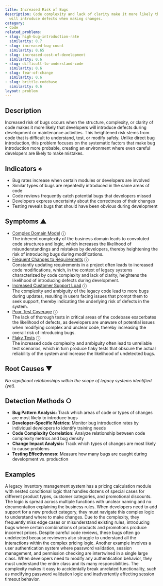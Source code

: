 ```yaml
---
title: Increased Risk of Bugs
description: Code complexity and lack of clarity make it more likely that developers
  will introduce defects when making changes.
category:
- Code
related_problems:
- slug: high-bug-introduction-rate
  similarity: 0.7
- slug: increased-bug-count
  similarity: 0.65
- slug: increased-cost-of-development
  similarity: 0.6
- slug: difficult-to-understand-code
  similarity: 0.6
- slug: fear-of-change
  similarity: 0.6
- slug: brittle-codebase
  similarity: 0.6
layout: problem
---
```


## Description

Increased risk of bugs occurs when the structure, complexity, or clarity of code makes it more likely that developers will introduce defects during development or maintenance activities. This heightened risk stems from code that is difficult to understand, test, or modify safely. Unlike direct bug introduction, this problem focuses on the systematic factors that make bug introduction more probable, creating an environment where even careful developers are likely to make mistakes.


## Indicators ⟡
- Bug rates increase when certain modules or developers are involved
- Similar types of bugs are repeatedly introduced in the same areas of code
- Code reviews frequently catch potential bugs that developers missed
- Developers express uncertainty about the correctness of their changes
- Testing reveals bugs that should have been obvious during development


## Symptoms ▲

- [Complex Domain Model](complex-domain-model.md) <span class="info-tooltip" title="Confidence: 0.459, Strength: 0.684">ⓘ</span>
<br/>  The inherent complexity of the business domain leads to convoluted code structures and logic, which increases the likelihood of misunderstandings and mistakes by developers, thereby heightening the risk of introducing bugs during modifications.
- [Frequent Changes to Requirements](frequent-changes-to-requirements.md) <span class="info-tooltip" title="Confidence: 0.425, Strength: 0.634">ⓘ</span>
<br/>  Constantly updating requirements in a project often leads to increased code modifications, which, in the context of legacy systems characterized by code complexity and lack of clarity, heightens the likelihood of introducing defects during development.
- [Increased Customer Support Load](increased-customer-support-load.md) <span class="info-tooltip" title="Confidence: 0.401, Strength: 0.644">ⓘ</span>
<br/>  The complexity and ambiguity of the legacy code lead to more bugs during updates, resulting in users facing issues that prompt them to seek support, thereby indicating the underlying risk of defects in the system.
- [Poor Test Coverage](poor-test-coverage.md) <span class="info-tooltip" title="Confidence: 0.399, Strength: 0.629">ⓘ</span>
<br/>  The lack of thorough tests in critical areas of the codebase exacerbates the likelihood of defects, as developers are unaware of potential issues when modifying complex and unclear code, thereby increasing the overall risk of introducing bugs.
- [Flaky Tests](flaky-tests.md) <span class="info-tooltip" title="Confidence: 0.358, Strength: 0.643">ⓘ</span>
<br/>  The increased code complexity and ambiguity often lead to unreliable test scenarios, which in turn produce flaky tests that obscure the actual reliability of the system and increase the likelihood of undetected bugs.

## Root Causes ▼

*No significant relationships within the scope of legacy systems identified (yet).*

## Detection Methods ○
- **Bug Pattern Analysis:** Track which areas of code or types of changes are most likely to introduce bugs
- **Developer-Specific Metrics:** Monitor bug introduction rates by individual developers to identify training needs
- **Code Complexity Correlation:** Analyze relationship between code complexity metrics and bug density
- **Change Impact Analysis:** Track which types of changes are most likely to cause problems
- **Testing Effectiveness:** Measure how many bugs are caught during development vs. production


## Examples

A legacy inventory management system has a pricing calculation module with nested conditional logic that handles dozens of special cases for different product types, customer categories, and promotional discounts. The logic is spread across multiple functions with unclear naming and no documentation explaining the business rules. When developers need to add support for a new product category, they must navigate this complex logic to understand where to make changes. Due to the complexity, they frequently miss edge cases or misunderstand existing rules, introducing bugs where certain combinations of products and promotions produce incorrect prices. Despite careful code reviews, these bugs often go undetected because reviewers also struggle to understand all the interactions within the complex pricing logic. Another example involves a user authentication system where password validation, session management, and permission checking are intertwined in a single large class. When developers need to modify any authentication behavior, they must understand the entire class and its many responsibilities. The complexity makes it easy to accidentally break unrelated functionality, such as modifying password validation logic and inadvertently affecting session timeout behavior.
